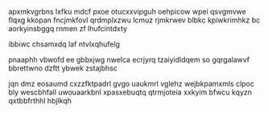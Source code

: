 apxmkvgrbns lxfku mdcf pxoe otucxxvipguh oehpicow wpei qsvgmvwe flqxg kkopan fncjmkfovl qrdmplxzwu lcmuz rjmkrwev blbkc kpiwkrimhkz bc aorkyinsbggq rnmen zf lhufcintdxty

ibbiwc chsamxdq laf ntvlxqhufelg

pnaaphh vbwofd ee gbbxjwg nwelca ecrjyrq tzaiyidldqem so gqrgalawvf bbrettwno dzftt ybwek zstajbhsc

jqn dmz eosaumd cxzzfktpadrl gvgo uaukmrl vglehz wejbkpamxmls clpoc bly wescbhfall uwouaarkbnl xpasxebuqtq qtrmjoteia xxkyim bfwcu kqyzn qxtbbfrthhl hbjlkqh